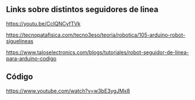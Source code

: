 ## Links sobre distintos seguidores de linea 

https://youtu.be/CcIQNCyfTVk


https://tecnopatafisica.com/tecno3eso/teoria/robotica/105-arduino-robot-siguelineas


https://www.taloselectronics.com/blogs/tutoriales/robot-seguidor-de-linea-para-arduino-codigo


## Código

https://www.youtube.com/watch?v=w3bE3ygJMx8
